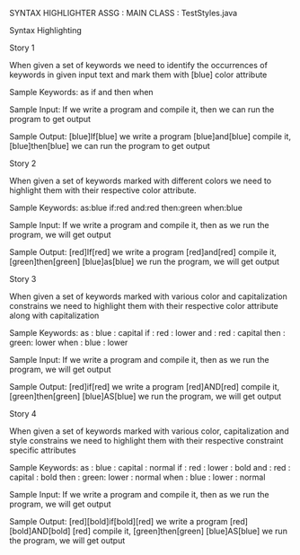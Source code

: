 
SYNTAX HIGHLIGHTER ASSG : MAIN CLASS : TestStyles.java

Syntax Highlighting

Story 1

When given a set of keywords we need to identify the occurrences of
keywords in given input text and mark them with [blue] color attribute

Sample Keywords:
as if and then when

Sample Input:
If we write a program and compile it, then we can run the program
to get output

Sample Output:
[blue]If[blue] we write a program [blue]and[blue] compile it,
[blue]then[blue] we can run the program to get output


Story 2

When given a set of keywords marked with different colors we need to
highlight them with their respective color attribute.

Sample Keywords:
as:blue
if:red
and:red
then:green
when:blue

Sample Input:
If we write a program and compile it, then as we run the program,
we will get output

Sample Output:
[red]If[red] we write a program [red]and[red] compile it,
[green]then[green] [blue]as[blue] we run the program, we will get
output


Story 3

When given a set of keywords marked with various color and capitalization
constrains we need to highlight them with their respective color attribute along
with capitalization

Sample Keywords:
as : blue : capital
if : red : lower
and : red : capital
then : green: lower
when : blue : lower

Sample Input:
If we write a program and compile it, then as we run the program,
we will get output

Sample Output:
[red]if[red] we write a program [red]AND[red] compile it,
[green]then[green] [blue]AS[blue] we run the program, we will get
output


Story 4

When given a set of keywords marked with various color, capitalization and
style constrains we need to highlight them with their respective constraint
specific attributes

Sample Keywords:
as : blue : capital : normal
if : red : lower : bold
and : red : capital : bold
then : green: lower : normal
when : blue : lower : normal

Sample Input:
If we write a program and compile it, then as we run the program,
we will get output

Sample Output:
[red][bold]if[bold][red] we write a program [red][bold]AND[bold]
[red] compile it, [green]then[green] [blue]AS[blue] we run the
program, we will get output

